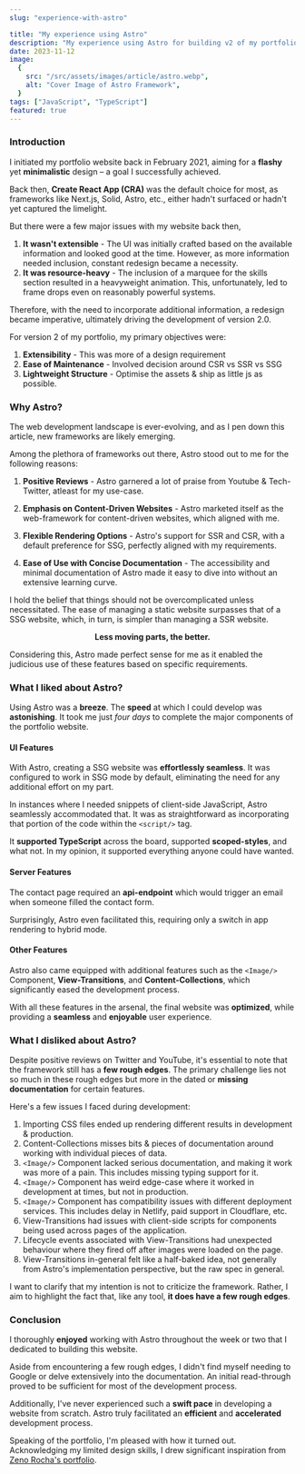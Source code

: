 ```yaml
---
slug: "experience-with-astro"

title: "My experience using Astro"
description: "My experience using Astro for building v2 of my portfolio website"
date: 2023-11-12
image:
  {
    src: "/src/assets/images/article/astro.webp",
    alt: "Cover Image of Astro Framework",
  }
tags: ["JavaScript", "TypeScript"]
featured: true
---
```


### Introduction

I initiated my portfolio website back in February 2021, aiming for a **flashy** yet **minimalistic** design – a goal I successfully achieved.

Back then, **Create React App (CRA)** was the default choice for most, as frameworks like Next.js, Solid, Astro, etc., either hadn't surfaced or hadn't yet captured the limelight.

But there were a few major issues with my website back then,

1. **It wasn't extensible** - The UI was initially crafted based on the available information and looked good at the time. However, as more information needed inclusion, constant redesign became a necessity.
2. **It was resource-heavy** - The inclusion of a marquee for the skills section resulted in a heavyweight animation. This, unfortunately, led to frame drops even on reasonably powerful systems.

Therefore, with the need to incorporate additional information, a redesign became imperative, ultimately driving the development of version 2.0.

For version 2 of my portfolio, my primary objectives were:

1. **Extensibility** - This was more of a design requirement
2. **Ease of Maintenance** - Involved decision around CSR vs SSR vs SSG
3. **Lightweight Structure** - Optimise the assets & ship as little js as possible.

### Why Astro?

The web development landscape is ever-evolving, and as I pen down this article, new frameworks are likely emerging.

Among the plethora of frameworks out there, Astro stood out to me for the following reasons:

1. **Positive Reviews** - Astro garnered a lot of praise from Youtube & Tech-Twitter, atleast for my use-case.

2. **Emphasis on Content-Driven Websites** - Astro marketed itself as the web-framework for content-driven websites, which aligned with me.

3. **Flexible Rendering Options** - Astro's support for SSR and CSR, with a default preference for SSG, perfectly aligned with my requirements.

4. **Ease of Use with Concise Documentation** - The accessibility and minimal documentation of Astro made it easy to dive into without an extensive learning curve.

I hold the belief that things should not be overcomplicated unless necessitated. The ease of managing a static website surpasses that of a SSG website, which, in turn, is simpler than managing a SSR website.

**<center>Less moving parts, the better.</center>**

Considering this, Astro made perfect sense for me as it enabled the judicious use of these features based on specific requirements.

### What I liked about Astro?

Using Astro was a **breeze**. The **speed** at which I could develop was **astonishing**. It took me just _four days_ to complete the major components of the portfolio website.

#### UI Features

With Astro, creating a SSG website was **effortlessly seamless**. It was configured to work in SSG mode by default, eliminating the need for any additional effort on my part.

In instances where I needed snippets of client-side JavaScript, Astro seamlessly accommodated that. It was as straightforward as incorporating that portion of the code within the `<script/>` tag.

It **supported TypeScript** across the board, supported **scoped-styles**, and what not. In my opinion, it supported everything anyone could have wanted.

#### Server Features

The contact page required an **api-endpoint** which would trigger an email when someone filled the contact form.

Surprisingly, Astro even facilitated this, requiring only a switch in app rendering to hybrid mode.

#### Other Features

Astro also came equipped with additional features such as the `<Image/>` Component, **View-Transitions**, and **Content-Collections**, which significantly eased the development process.

With all these features in the arsenal, the final website was **optimized**, while providing a **seamless** and **enjoyable** user experience.

### What I disliked about Astro?

Despite positive reviews on Twitter and YouTube, it's essential to note that the framework still has a **few rough edges**. The primary challenge lies not so much in these rough edges but more in the dated or **missing documentation** for certain features.

Here's a few issues I faced during development:

1. Importing CSS files ended up rendering different results in development & production.
2. Content-Collections misses bits & pieces of documentation around working with individual pieces of data.
3. `<Image/>` Component lacked serious documentation, and making it work was more of a pain. This includes missing typing support for it.
4. `<Image/>` Component has weird edge-case where it worked in development at times, but not in production.
5. `<Image/>` Component has compatibility issues with different deployment services. This includes delay in Netlify, paid support in Cloudflare, etc.
6. View-Transitions had issues with client-side scripts for components being used across pages of the application.
7. Lifecycle events associated with View-Transitions had unexpected behaviour where they fired off after images were loaded on the page.
8. View-Transitions in-general felt like a half-baked idea, not generally from Astro's implementation perspective, but the raw spec in general.

I want to clarify that my intention is not to criticize the framework. Rather, I aim to highlight the fact that, like any tool, **it does have a few rough edges**.

### Conclusion

I thoroughly **enjoyed** working with Astro throughout the week or two that I dedicated to building this website.

Aside from encountering a few rough edges, I didn't find myself needing to Google or delve extensively into the documentation. An initial read-through proved to be sufficient for most of the development process.

Additionally, I've never experienced such a **swift pace** in developing a website from scratch. Astro truly facilitated an **efficient** and **accelerated** development process.

Speaking of the portfolio, I'm pleased with how it turned out. Acknowledging my limited design skills, I drew significant inspiration from [Zeno Rocha's portfolio](https://zenorocha.com/).
